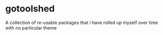# gotoolshed
A collection of re-usable packages that i have rolled up myself over time with no particular theme 
